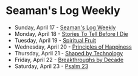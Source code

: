 # Seaman's Log Weekly

* Sunday, April 17 - [Seaman's Log Weekly](04-17)
* Monday, April 18 - [Stories To Tell Before I Die](04-18)
* Tuesday, April 19 - [Spiritual Fruit](04-19)
* Wednesday, April 20 - [Principles of Happiness](04-20)
* Thursday, April 21 - [Shaped by Technology](04-21)
* Friday, April 22 - [Breakthroughs by Decade](04-22)
* Saturday, April 23 - [Psalm 23](04-23)

